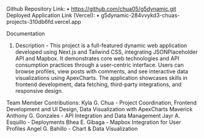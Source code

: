 Github Repository Link:
•	https://github.com/chua05/g5dynamic.git
Deployed Application Link (Vercel):
•	g5dynamic-284vvykd3-chuas-projects-310db6fd.vercel.app

Documentation
1.	Description - This project is a full-featured dynamic web application developed using Next.js and Tailwind CSS, integrating JSONPlaceholder API and Mapbox.
   It demonstrates core web technologies and API consumption practices through a user-centric interface. Users can browse profiles, view posts with comments, and
  	see interactive data visualizations using ApexCharts. The application showcases skills in frontend development, data fetching, third-party integrations, and
  	responsive design.

Team Member Contributions:
Kyla G. Chua - Project Coordination, Frontend Development and UI Design, Data Visualization with ApexCharts
Maverick Anthony G. Gonzales - API Integration and Data Management
Jayr A. Esquillo - Deployments
Bhea E. Gibaga - Mapbox Integration for User Profiles
Angel G. Bahillo - Chart & Data Visualization
